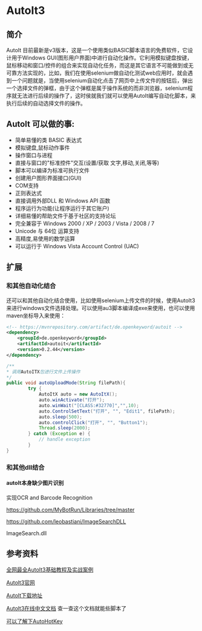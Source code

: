 # AutoIt3

## 简介

AutoIt 目前最新是v3版本，这是一个使用类似BASIC脚本语言的免费软件，它设计用于Windows GUI(图形用户界面)中进行自动化操作。它利用模拟键盘按键，鼠标移动和窗口/控件的组合来实现自动化任务，而这是其它语言不可能做到或无可靠方法实现的，比如，我们在使用selenium做自动化测试web应用时，就会遇到一个问题就是，当使用selenium自动化点击了网页中上传文件的按钮后，弹出一个选择文件的弹框，由于这个弹框是属于操作系统的而非浏览器，selenium程序就无法进行后续的操作了，这时侯就我们就可以使用AutoIt编写自动化脚本，来执行后续的自动选择文件的操作。

## AutoIt 可以做的事:

- 简单易懂的类 BASIC 表达式
- 模拟键盘,鼠标动作事件
- 操作窗口与进程
- 直接与窗口的"标准控件"交互(设置/获取 文字,移动,关闭,等等)
- 脚本可以编译为标准可执行文件
- 创建用户图形界面接口(GUI)
- COM支持
- 正则表达式
- 直接调用外部DLL 和 Windows API 函数
- 程序运行为功能(让程序运行于其它账户)
- 详细易懂的帮助文件于基于社区的支持论坛
- 完全兼容于 Windows 2000 / XP / 2003 / Vista / 2008 / 7
- Unicode 与 64位 运算支持
- 高精度,易使用的数学运算
- 可以运行于 Windows Vista Account Control (UAC)

## 扩展

### 和其他自动化结合

还可以和其他自动化结合使用，比如使用selenium上传文件的时候，使用AutoIt3来进行windows文件选择处理。可以使用au3脚本编译成exe来使用，也可以使用maven坐标导入来使用：

```xml
<!-- https://mvnrepository.com/artifact/de.openkeyword/autoit -->
<dependency>
    <groupId>de.openkeyword</groupId>
    <artifactId>autoit</artifactId>
    <version>0.2.44</version>
</dependency>
```

```java
/**
* 调用AutoITX包进行文件上传操作
*/
public void autoUploadMode(String filePath){
        try {
            AutoItX auto = new AutoItX();
            auto.winActivate("打开");
            auto.winWait("[CLASS:#32770]","",10);
            auto.ControlSetText("打开", "", "Edit1", filePath);
            auto.sleep(500);
            auto.controlClick("打开", "", "Button1");
            Thread.sleep(2000);
        } catch (Exception e) {
            // handle exception
        }
}
```

### 和其他dll结合

#### autoIt本身缺少图片识别

实现OCR and Barcode Recognition

https://github.com/MyBotRun/Libraries/tree/master

https://github.com/leobastiani/ImageSearchDLL

ImageSearch.dll



## 参考资料

[全网最全AutoIt3基础教程及实战案例](https://blog.csdn.net/weixin_43552879/article/details/127502320)

[Autolt3官网](https://www.autoitscript.com/site/autoit/)

[AutoIt下载地址](https://www.autoitscript.com/site/autoit/downloads/)

[Autolt3在线中文文档](https://www.autoitx.com/Doc/)  查一查这个文档就能些脚本了

[可以了解下AutoHotKey](https://www.autoahk.com/)

